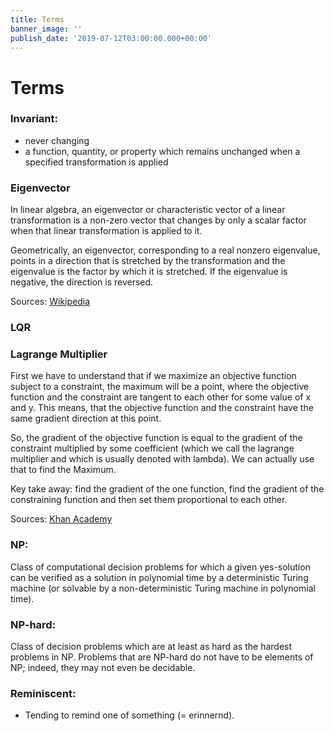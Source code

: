 ```yaml
---
title: Terms
banner_image: ''
publish_date: '2019-07-12T03:00:00.000+00:00'
---
```


# Terms

### Invariant:
* never changing
* a function, quantity, or property which remains unchanged when a specified transformation is applied

### Eigenvector
In linear algebra, an eigenvector or characteristic vector of a linear
transformation is a non-zero vector that changes by only a scalar factor when
that linear transformation is applied to it.

Geometrically, an eigenvector, corresponding to a real nonzero eigenvalue,
points in a direction that is stretched by the transformation and the eigenvalue
is the factor by which it is stretched. If the eigenvalue is negative, the
direction is reversed.

Sources: [Wikipedia](https://en.wikipedia.org/wiki/Eigenvalues_and_eigenvectors)

### LQR

### Lagrange Multiplier
First we have to understand that if we maximize an objective function subject
to a constraint, the maximum will be a point, where the objective function and
the constraint are tangent to each other for some value of x and y. This means,
that the objective function and the constraint have the same gradient direction
at this point.

So, the gradient of the objective function is equal to the gradient of the
constraint multiplied by some coefficient (which we call the lagrange
multiplier and which is usually denoted with lambda). We can actually use that
to find the Maximum.

Key take away: find the gradient of the one function, find the gradient of the
constraining function and then set them proportional to each other.

Sources: [Khan Academy](https://www.youtube.com/watch?v=aep6lwPqm6I)


### NP:
Class of computational decision problems for which a given yes-solution can be verified as a solution in polynomial time by a deterministic Turing machine (or solvable by a non-deterministic Turing machine in polynomial time).

### NP-hard:
Class of decision problems which are at least as hard as the hardest problems in NP. Problems that are NP-hard do not have to be elements of NP; indeed, they may not even be decidable.

### Reminiscent:
* Tending to remind one of something (= erinnernd).
